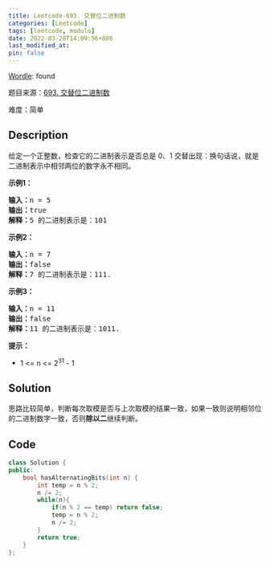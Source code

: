 ```yaml
---
title: Leetcode-693. 交替位二进制数
categories: [Leetcode]
tags: [leetcode, modulo]
date: 2022-03-28T14:09:56+800
last_modified_at: 
pin: false
---
```


[Wordle](https://www.nytimes.com/games/wordle/index.html): found

题目来源：[693. 交替位二进制数](https://leetcode-cn.com/problems/binary-number-with-alternating-bits/)

难度：简单

## Description

给定一个正整数，检查它的二进制表示是否总是 0、1 交替出现：换句话说，就是二进制表示中相邻两位的数字永不相同。


**示例1：**

<pre>
<strong>输入：</strong>n = 5
<strong>输出：</strong>true
<strong>解释：</strong>5 的二进制表示是：101
</pre>

**示例2：**

<pre>
<strong>输入：</strong>n = 7
<strong>输出：</strong>false
<strong>解释：</strong>7 的二进制表示是：111.
</pre>

**示例3：**

<pre>
<strong>输入：</strong>n = 11
<strong>输出：</strong>false
<strong>解释：</strong>11 的二进制表示是：1011.
</pre>

**提示：**

- 1 <= n <= 2<sup>31</sup> - 1


## Solution

思路比较简单，判断每次取模是否与上次取模的结果一致，如果一致则说明相邻位的二进制数字一致，否则**除以二**继续判断。


## Code
```c++
class Solution {
public:
    bool hasAlternatingBits(int n) {
        int temp = n % 2;
        n /= 2;
        while(n){
            if(n % 2 == temp) return false;
            temp = n % 2;
            n /= 2;
        }
        return true;
    }
};
```
